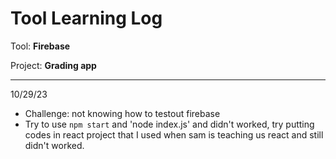 # Tool Learning Log

Tool: **Firebase**

Project: **Grading app**

---

10/29/23
* Challenge: not knowing how to testout firebase
* Try to use `npm start` and 'node index.js' and didn't worked, try putting codes in react project that I used when sam is teaching us react and still didn't worked. 

<!-- 
* Links you used today (websites, videos, etc)
* Things you tried, progress you made, etc
* Challenges, a-ha moments, etc
* Questions you still have
* What you're going to try next
-->
